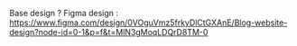 Base design ?
Figma design : https://www.figma.com/design/0VOguVmz5frkyDlCtGXAnE/Blog-website-design?node-id=0-1&p=f&t=MlN3gMoqLDQrD8TM-0 